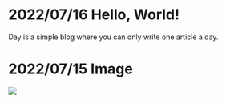 # 2022/07/16 Hello, World!
Day is a simple blog where you can only write one article a day.

# 2022/07/15 Image
![](https://i.gyazo.com/6aa6ecbf28b6af9f5684487bc42f2620.gif)
